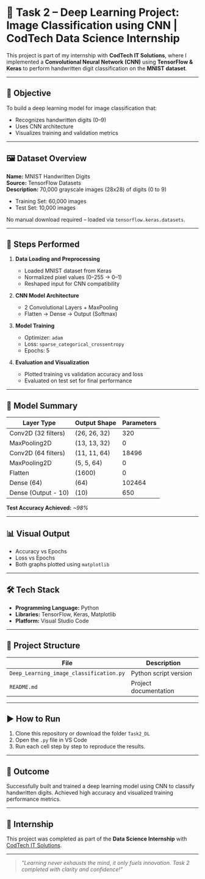 # 🤖 Task 2 – Deep Learning Project: Image Classification using CNN | CodTech Data Science Internship

This project is part of my internship with **CodTech IT Solutions**, where I implemented a **Convolutional Neural Network (CNN)** using **TensorFlow & Keras** to perform handwritten digit classification on the **MNIST dataset**.

---

## 📌 Objective

To build a deep learning model for image classification that:
- Recognizes handwritten digits (0–9)
- Uses CNN architecture
- Visualizes training and validation metrics

---

## 🖼️ Dataset Overview

**Name:** MNIST Handwritten Digits  
**Source:** TensorFlow Datasets  
**Description:** 70,000 grayscale images (28x28) of digits (0 to 9)  
- Training Set: 60,000 images  
- Test Set: 10,000 images

No manual download required – loaded via `tensorflow.keras.datasets`.

---

## 🧪 Steps Performed

1. **Data Loading and Preprocessing**
   - Loaded MNIST dataset from Keras
   - Normalized pixel values (0–255 → 0–1)
   - Reshaped input for CNN compatibility

2. **CNN Model Architecture**
   - 2 Convolutional Layers + MaxPooling
   - Flatten → Dense → Output (Softmax)

3. **Model Training**
   - Optimizer: `adam`
   - Loss: `sparse_categorical_crossentropy`
   - Epochs: 5

4. **Evaluation and Visualization**
   - Plotted training vs validation accuracy and loss
   - Evaluated on test set for final performance

---

## 🧠 Model Summary

| Layer Type      | Output Shape  | Parameters |
|------------------|----------------|-------------|
| Conv2D (32 filters) | (26, 26, 32) | 320 |
| MaxPooling2D     | (13, 13, 32) | 0 |
| Conv2D (64 filters) | (11, 11, 64) | 18496 |
| MaxPooling2D     | (5, 5, 64)  | 0 |
| Flatten          | (1600)       | 0 |
| Dense (64)       | (64)         | 102464 |
| Dense (Output - 10) | (10)        | 650 |

**Test Accuracy Achieved:** _~98%_

---

## 📊 Visual Output

- Accuracy vs Epochs  
- Loss vs Epochs  
- Both graphs plotted using `matplotlib`

---

## 🛠️ Tech Stack

- **Programming Language:** Python
- **Libraries:** TensorFlow, Keras, Matplotlib
- **Platform:** Visual Studio Code

---

## 📁 Project Structure

| File                          | Description                            |
|-------------------------------|----------------------------------------|  
| `Deep_Learning_image_classification.py` | Python script version        |
| `README.md`                   | Project documentation                  |

---

## ▶️ How to Run

1. Clone this repository or download the folder `Task2_DL`
2. Open the `.py` file in VS Code
3. Run each cell step by step to reproduce the results.

---

## 🏁 Outcome

Successfully built and trained a deep learning model using CNN to classify handwritten digits. Achieved high accuracy and visualized training performance metrics.

---

## 🏅 Internship

This project was completed as part of the **Data Science Internship** with [CodTech IT Solutions](https://www.codtechit.com/).

---

> _"Learning never exhausts the mind, it only fuels innovation. Task 2 completed with clarity and confidence!"_

